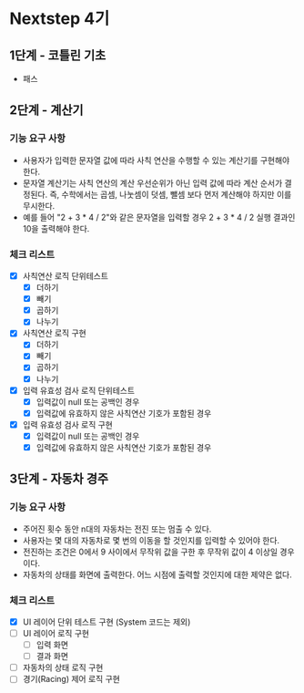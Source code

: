 # Nextstep 4기

## 1단계 - 코틀린 기초

- 패스

## 2단계 - 계산기

### 기능 요구 사항

* 사용자가 입력한 문자열 값에 따라 사칙 연산을 수행할 수 있는 계산기를 구현해야 한다.
* 문자열 계산기는 사칙 연산의 계산 우선순위가 아닌 입력 값에 따라 계산 순서가 결정된다. 즉, 수학에서는 곱셈, 나눗셈이 덧셈, 뺄셈 보다 먼저 계산해야 하지만 이를 무시한다.
* 예를 들어 "2 + 3 * 4 / 2"와 같은 문자열을 입력할 경우 2 + 3 * 4 / 2 실행 결과인 10을 출력해야 한다.

### 체크 리스트

* [x] 사칙연산 로직 단위테스트
    * [x] 더하기
    * [x] 빼기
    * [x] 곱하기
    * [x] 나누기
* [x] 사칙연산 로직 구현
    * [x] 더하기
    * [x] 빼기
    * [x] 곱하기
    * [x] 나누기
* [x] 입력 유효성 검사 로직 단위테스트
    * [x] 입력값이 null 또는 공백인 경우 
    * [x] 입력값에 유효하지 않은 사칙연산 기호가 포함된 경우
* [x] 입력 유효성 검사 로직 구현
    * [x] 입력값이 null 또는 공백인 경우 
    * [x] 입력값에 유효하지 않은 사칙연산 기호가 포함된 경우

## 3단계 - 자동차 경주

### 기능 요구 사항

* 주어진 횟수 동안 n대의 자동차는 전진 또는 멈출 수 있다.
* 사용자는 몇 대의 자동차로 몇 번의 이동을 할 것인지를 입력할 수 있어야 한다.
* 전진하는 조건은 0에서 9 사이에서 무작위 값을 구한 후 무작위 값이 4 이상일 경우이다.
* 자동차의 상태를 화면에 출력한다. 어느 시점에 출력할 것인지에 대한 제약은 없다.

### 체크 리스트
* [x] UI 레이어 단위 테스트 구현 (System 코드는 제외)
* [ ] UI 레이어 로직 구현
    * [ ] 입력 화면
    * [ ] 결과 화면
* [ ] 자동차의 상태 로직 구현
* [ ] 경기(Racing) 제어 로직 구현
